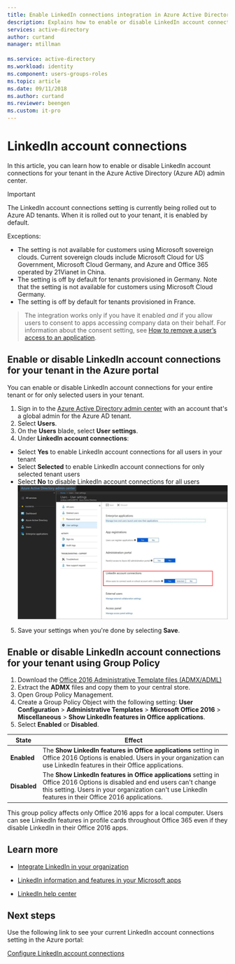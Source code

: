 ```yaml
---
title: Enable LinkedIn connections integration in Azure Active Directory | Microsoft Docs
description: Explains how to enable or disable LinkedIn account connections for Microsoft apps in Azure Active Directory
services: active-directory
author: curtand
manager: mtillman

ms.service: active-directory
ms.workload: identity
ms.component: users-groups-roles
ms.topic: article
ms.date: 09/11/2018
ms.author: curtand
ms.reviewer: beengen
ms.custom: it-pro
---
```


# LinkedIn account connections

In this article, you can learn how to enable or disable LinkedIn account connections for your tenant in the Azure Active Directory (Azure AD) admin center.

> [!IMPORTANT]
> The LinkedIn account connections setting is currently being rolled out to Azure AD tenants. When it is rolled out to your tenant, it is enabled by default. 
> 
> Exceptions:
> * The setting is not available for customers using Microsoft sovereign clouds. Current sovereign clouds include Microsoft Cloud for US Government, Microsoft Cloud Germany, and Azure and Office 365 operated by 21Vianet in China.
> * The setting is off by default for tenants provisioned in Germany. Note that the setting is not available for customers using Microsoft Cloud Germany.
> * The setting is off by default for tenants provisioned in France.

> The integration works only if you have it enabled *and* if you allow users to consent to apps accessing company data on their behalf. For information about the consent setting, see [How to remove a user’s access to an application](https://docs.microsoft.com/azure/active-directory/application-access-assignment-how-to-remove-assignment).

## Enable or disable LinkedIn account connections for your tenant in the Azure portal

You can enable or disable LinkedIn account connections for your entire tenant or for only selected users in your tenant.

1. Sign in to the [Azure Active Directory admin center](https://aad.portal.azure.com/) with an account that's a global admin for the Azure AD tenant.
2. Select **Users**.
3. On the **Users** blade, select **User settings**.
4. Under **LinkedIn account connections**:
  * Select **Yes** to enable LinkedIn account connections for all users in your tenant
  * Select **Selected** to enable LinkedIn account connections for only selected tenant users
  * Select **No** to disable LinkedIn account connections for all users
  ![Enabling LinkedIn account connections](./media/linkedin-integration/linkedin-integration.png)
5. Save your settings when you're done by selecting **Save**.

## Enable or disable LinkedIn account connections for your tenant using Group Policy

1. Download the [Office 2016 Administrative Template files (ADMX/ADML)](https://www.microsoft.com/download/details.aspx?id=49030)
2. Extract the **ADMX** files and copy them to your central store.
3. Open Group Policy Management.
4. Create a Group Policy Object with the following setting: **User Configuration** > **Administrative Templates** > **Microsoft Office 2016** > **Miscellaneous** > **Show LinkedIn features in Office applications**.
5. Select **Enabled** or **Disabled**.
  
 State | Effect
------ | ------
**Enabled** | The **Show LinkedIn features in Office applications** setting in Office 2016 Options is enabled. Users in your organization can use LinkedIn features in their Office applications.
 **Disabled** | The **Show LinkedIn features in Office applications** setting in Office 2016 Options is disabled and end users can't change this setting. Users in your organization can't use LinkedIn features in their Office 2016 applications.

This group policy affects only Office 2016 apps for a local computer. Users can see LinkedIn features in profile cards throughout Office 365 even if they disable LinkedIn in their Office 2016 apps.

## Learn more

* [Integrate LinkedIn in your organization](linkedin-user-consent.md)

* [LinkedIn information and features in your Microsoft apps](https://go.microsoft.com/fwlink/?linkid=850740)

* [LinkedIn help center](https://www.linkedin.com/help/linkedin)

## Next steps
Use the following link to see your current LinkedIn account connections setting in the Azure portal:

[Configure LinkedIn account connections](https://aad.portal.azure.com/#blade/Microsoft_AAD_IAM/UserManagementMenuBlade/UserSettings) 